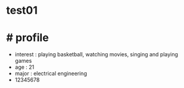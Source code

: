 # test01

# # profile
- interest : playing basketball, watching movies, singing and playing games
- age : 21
- major : electrical engineering
- 12345678